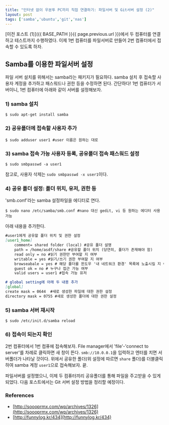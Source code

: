 ```yaml
---
title: "인터넷 없이 우분투 PC끼리 직접 연결하기: 파일서버 및 Git서버 설정 (2)" 
layout: post
tags: ['samba','ubuntu','git','nas']
---
```


[이전 포스트 (1)]({{ BASE_PATH }}{{ page.previous.url }})에서 두 컴퓨터를 연결하고 테스트까지 수행하였다. 이제 1번 컴퓨터를 파일서버로 만들어 2번 컴퓨터에서 접속할 수 있도록 하자.

## Samba를 이용한 파일서버 설정

파일 서버 설치를 위해서는 samba라는 패키지가 필요하다. samba 설치 후 접속할 사용자 계정을 추가하고 패스워드나 권한 등을 수정하면 된다. 간단하다! 1번 컴퓨터가 서버이니, 1번 컴퓨터에 아래와 같이 서버를 설정해보자.

### 1) samba 설치

```terminal
$ sudo apt-get install samba
```

### 2) 공유폴더에 접속할 사용자 추가

```terminal
$ sudo adduser user1 #user 이름은 원하는 대로
```

### 3) samba 접속 가능 사용자 등록, 공유폴더 접속 패스워드 설정

```terminal
$ sudo smbpasswd -a user1
```

참고로, 사용자 삭제는 `sudo smbpasswd -x user1`이다.

### 4) 공유 폴더 설정: 폴더 위치, 유저, 권한 등

'smb.conf'라는 samba 설정파일을 에디터로 연다.

```terminal
$ sudo nano /etc/samba/smb.conf #nano 대신 gedit, vi 등 원하는 에디터 사용 가능
```

아래 내용을 추가한다.

```markdown
#user1에게 공유할 폴더 위치 및 권한 설정
[user1_home]
    comment= shared folder (local) #공유 폴더 설명
    path = /home/asdf/share #공유할 폴더 위치 (당연히, 폴더가 존재해야 함)
    read only = no #읽기 권한만 부여할 지 여부
    writable = yes #읽기/쓰기 권한 부여할 지 여부
    browseabale = yes # 해당 폴더를 윈도우 '내 네트워크 환경' 목록에 노출시킬 지 여부
    guest ok = no # 누구나 접근 가능 여부
    valid users = user1 #접속 가능 유저

# global setting에 아래 두 내용 추가
[global]
create mask = 0644  #새로 생성한 파일에 대한 권한 설정
directory mask = 0755 #새로 생성한 폴더에 대한 권한 설정
```

### 5) samba 서버 재시작

```terminal
$ sudo /etc/init.d/samba reload
```

### 6) 접속이 되는지 확인

2번 컴퓨터에서 1번 컴퓨에 접속해보자. File manager에서 'file'-'connect to server'를 차례로 클릭하면 새 창이 뜬다. `smb://10.0.0.1`을 입력하고 엔터를 치면 서버폴더가 나타날 것이다. 위에서 공유한 폴더(위 설정에 따르면 `share` 폴더)를 더블클릭하여 samba 계정 `user1`으로 접속해보자. 끝.


파일서버를 설정했으니, 이제 두 컴퓨터끼리 공유폴더를 통해 파일을 주고받을 수 있게 되었다. 다음 포스트에서는 Git 서버 설정 방법을 정리할 예정이다.



### References
- [http://soooprmx.com/wp/archives/1326](http://soooprmx.com/wp/archives/1326)
- [http://funnylog.kr/434](http://funnylog.kr/434)